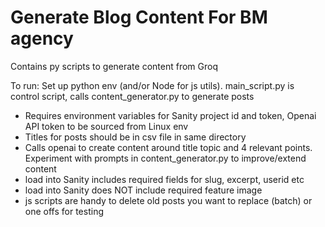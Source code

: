 # Generate Blog Content For BM agency

Contains py scripts to generate content from Groq 

To run: Set up python env (and/or Node for js utils). main_script.py is control script, calls content_generator.py to generate posts

- Requires environment variables for Sanity project id and token, Openai API token to be sourced from Linux env
- Titles for posts should be in csv file in same directory
- Calls openai to create content around title topic and 4 relevant points. Experiment with prompts in content_generator.py to improve/extend content
- load into Sanity includes required fields for slug, excerpt, userid etc
- load into Sanity does NOT include required feature image
- js scripts are handy to delete old posts you want to replace (batch) or one offs for testing
